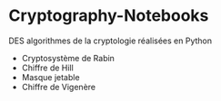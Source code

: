 # Cryptography-Notebooks
DES algorithmes de la cryptologie réalisées en Python

- Cryptosystème de Rabin
- Chiffre de Hill
- Masque jetable
- Chiffre de Vigenère
